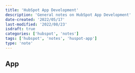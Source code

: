 ```yaml
---
title: 'HubSpot App Development'
description: 'General notes on HubSpot App Development'
date-created: '2022/05/17'
last-modified: '2022/08/23'
isdraft: true
categories: ['hubspot', 'notes']
tags: ['hubspot', 'notes', 'huspot-app']
type: 'note'
---
```


## App
